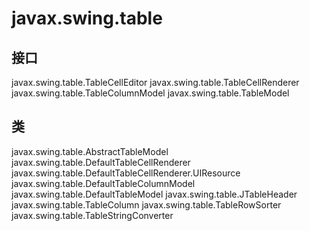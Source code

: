 # javax.swing.table

## 接口

javax.swing.table.TableCellEditor
javax.swing.table.TableCellRenderer
javax.swing.table.TableColumnModel
javax.swing.table.TableModel

## 类

javax.swing.table.AbstractTableModel
javax.swing.table.DefaultTableCellRenderer
javax.swing.table.DefaultTableCellRenderer.UIResource
javax.swing.table.DefaultTableColumnModel
javax.swing.table.DefaultTableModel
javax.swing.table.JTableHeader
javax.swing.table.TableColumn
javax.swing.table.TableRowSorter<M extends TableModel>
javax.swing.table.TableStringConverter





